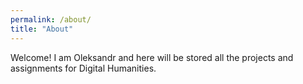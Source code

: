 ```yaml
---
permalink: /about/
title: "About"
---
```


Welcome! I am Oleksandr and here will be stored all the projects and assignments for Digital Humanities.

